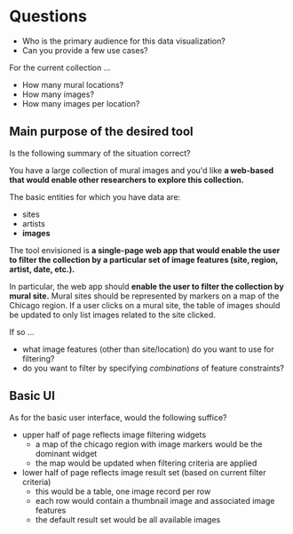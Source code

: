 # Questions

* Who is the primary audience for this data visualization?
* Can you provide a few use cases?

For the current collection ...

* How many mural locations?
* How many images?
* How many images per location?


## Main purpose of the desired tool

Is the following summary of the situation correct?

You have a large collection of mural images and you'd like **a web-based that
would enable other researchers to explore this collection.**

The basic entities for which you have data are:
* sites
* artists
* **images** 

The tool envisioned is **a single-page web app that would enable the user to filter the collection by a particular set of image features (site, region, artist, date, etc.).**

In particular, the web app should **enable the user to filter the collection by mural site.**  Mural sites should be represented by markers on a map of the Chicago region.  If a user clicks on a mural site, the table of images should be updated to only list images related to the site clicked.

If so ...
* what image features (other than site/location) do you want to use 
  for filtering?
* do you want to filter by specifying *combinations* of feature constraints?


## Basic UI

As for the basic user interface, would the following suffice?

* upper half of page reflects image filtering widgets
  * a map of the chicago region with image markers would be the dominant widget
  * the map would be updated when filtering criteria are applied
* lower half of page reflects image result set (based on current filter criteria)
  * this would be a table, one image record per row
  * each row would contain a thumbnail image and associated image features
  * the default result set would be all available images
